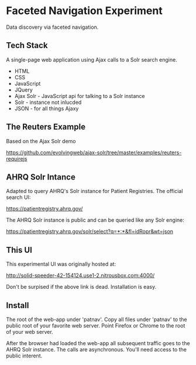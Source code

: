 # Faceted Navigation Experiment
Data discovery via faceted navigation.

## Tech Stack
A single-page web application using Ajax calls to a Solr search engine.

* HTML
* CSS
* JavaScript
* JQuery
* Ajax Solr - JavaScript api for talking to a Solr instance
* Solr - instance not inlucded
* JSON - for all things Ajaxy

## The Reuters Example
Based on the Ajax Solr demo

https://github.com/evolvingweb/ajax-solr/tree/master/examples/reuters-requirejs

## AHRQ Solr Intance
Adapted to query AHRQ's Solr instance for Patient Registries. The official search UI:

https://patientregistry.ahrq.gov/

The AHRQ Solr instance is public and can be queried like any Solr engine:

https://patientregistry.ahrq.gov/solr/select?q=*:*&fl=idRopr&wt=json

## This UI
This experimental UI was originally hosted at:

http://solid-speeder-42-154124.use1-2.nitrousbox.com:4000/

Don't be surpised if the above link is dead. Installation is easy.

## Install
The root of the web-app under 'patnav'. Copy all files under 'patnav' to 
the public root of your favorite web server. Point Firefox or Chrome to 
the root of your web server.

After the browser had loaded the web-app all subsequent traffic goes to the AHRQ Solr instance.
The calls are asynchronous. You'll need access to the public interent.
